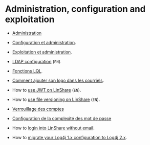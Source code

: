 # Administration, configuration and exploitation

* [Administration](linshare-admin.md)

* [Configuration et administration](configuration-administration.md).

* [Exploitation et administration](exploitation-administration.md).

* [LDAP configuration](../../EN/administration/ldap.md) (`EN`).

* [Fonctions LQL](LQL-functions.md).

* [Comment ajouter son logo dans les courriels](how-to-use-mail-attachment.md).

* How to [use JWT on LinShare](../../EN/administration/how-to-use-jwt.md) (`EN`).

* How to [use file versioning on LinShare](../../EN/administration/how-to-use-file-versioning.md) (`EN`).

* [Verrouillage des comptes](account-lockout-policy.md)

* [Configuration de la complexité des mot de passe](configuration-password-policy.md)

* How to [login into LinShare without email](how-to-login-without-email.md).

* How to [migrate your Log4j 1.x configuration to Log4j 2.x](how-to-migrate-log4j-configuration.md).
